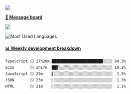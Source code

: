 [![](https://count.getloli.com/get/@SmaIIstars.github.readme)](https://count.getloli.com/)


[**💬 Message board**](https://chat.getloli.com/room/@SmaIIstars.github)

[![](https://chat.getloli.com/room/@SmaIIstars.github/svg?width=600&height=100&limit=20&theme=light&fontSize=14)](https://chat.getloli.com/room/@SmaIIstars.github)


![Most Used Languages](https://github-readme-stats.vercel.app/api/top-langs/?username=SmaIIstars&theme=dark&layout=compact)

<!-- waka-box start -->
#### <a href="https://gist.github.com/e31f5e1b7a15ee54e2fc8fca68aa5e2b" target="_blank">📊 Weekly development breakdown</a>
```text
TypeScript 🕓 27h20m ██████████████████████▊░░░░ 84.3%
SCSS       🕓 3h17m  ██▋░░░░░░░░░░░░░░░░░░░░░░░░ 10.2%
JavaScript 🕓 29m    ▍░░░░░░░░░░░░░░░░░░░░░░░░░░  1.5%
JSON       🕓 25m    ▎░░░░░░░░░░░░░░░░░░░░░░░░░░  1.3%
HTML       🕓 21m    ▎░░░░░░░░░░░░░░░░░░░░░░░░░░  1.1%
```
<!-- Powered by https://github.com/YouEclipse/waka-box-go . -->
<!-- waka-box end -->
